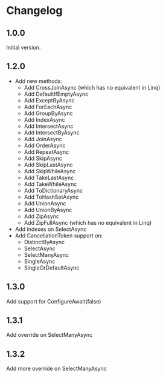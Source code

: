 # Changelog

## 1.0.0

Initial version.

## 1.2.0

 - Add new methods:
	 - Add CrossJoinAsync (which has no equivalent in Linq)
	 - Add DefaultIfEmptyAsync
	 - Add ExceptByAsync
	 - Add ForEachAsync
	 - Add GroupByAsync
	 - Add IndexAsync
	 - Add IntersectAsync
	 - Add IntersectByAsync
	 - Add JoinAsync
	 - Add OrderAsync
	 - Add RepeatAsync
	 - Add SkipAsync
	 - Add SkipLastAsync
	 - Add SkipWhileAsync
	 - Add TakeLastAsync
	 - Add TakeWhileAsync
	 - Add ToDictionaryAsync
	 - Add ToHashSetAsync
	 - Add UnionAsync
	 - Add UnionByAsync
	 - Add ZipAsync
	 - Add ZipFullAsync (which has no equivalent in Linq)
 - Add indexes on SelectAsync
 - Add CancellationToken support on:
	 - DistinctByAsync
	 - SelectAsync
	 - SelectManyAsync
	 - SingleAsync
	 - SingleOrDefaultAsync

## 1.3.0

Add support for ConfigureAwait(false)

## 1.3.1

Add override on SelectManyAsync

## 1.3.2

Add more override on SelectManyAsync
